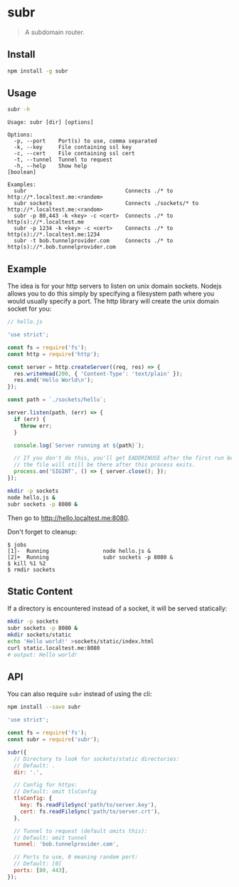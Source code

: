 # subr
> A subdomain router.

## Install
```sh
npm install -g subr
```

## Usage
```sh
subr -h
```

```
Usage: subr [dir] [options]

Options:
  -p, --port    Port(s) to use, comma separated
  -k, --key     File containing ssl key
  -c, --cert    File containing ssl cert
  -t, --tunnel  Tunnel to request
  -h, --help    Show help                                                                  [boolean]

Examples:
  subr                               Connects ./* to http://*.localtest.me:<random>
  subr sockets                       Connects ./sockets/* to http://*.localtest.me:<random>
  subr -p 80,443 -k <key> -c <cert>  Connects ./* to http(s)://*.localtest.me
  subr -p 1234 -k <key> -c <cert>    Connects ./* to http(s)://*.localtest.me:1234
  subr -t bob.tunnelprovider.com     Connects ./* to http(s)://*.bob.tunnelprovider.com
```

## Example
The idea is for your http servers to listen on unix domain sockets. Nodejs allows you to do this simply by specifying a filesystem path where you would usually specify a port. The http library will create the unix domain socket for you:

```js
// hello.js

'use strict';

const fs = require('fs');
const http = require('http');

const server = http.createServer((req, res) => {
  res.writeHead(200, { 'Content-Type': 'text/plain' });
  res.end('Hello World\n');
});

const path = `./sockets/hello`;

server.listen(path, (err) => {
  if (err) {
    throw err;
  }

  console.log(`Server running at ${path}`);

  // If you don't do this, you'll get EADDRINUSE after the first run because
  // the file will still be there after this process exits.
  process.on('SIGINT', () => { server.close(); });
});
```

```sh
mkdir -p sockets
node hello.js &
subr sockets -p 8080 &
```

Then go to http://hello.localtest.me:8080.

Don't forget to cleanup:

```
$ jobs
[1]-  Running                 node hello.js &
[2]+  Running                 subr sockets -p 8080 &
$ kill %1 %2
$ rmdir sockets
```

## Static Content
If a directory is encountered instead of a socket, it will be served statically:

```sh
mkdir -p sockets
subr sockets -p 8080 &
mkdir sockets/static
echo 'Hello world!' >sockets/static/index.html
curl static.localtest.me:8080
# output: Hello world!
```

## API
You can also require `subr` instead of using the cli:

```sh
npm install --save subr
```

```js
'use strict';

const fs = require('fs');
const subr = require('subr');

subr({
  // Directory to look for sockets/static directories:
  // Default: .
  dir: '.',

  // Config for https:
  // Default: omit tlsConfig
  tlsConfig: {
    key: fs.readFileSync('path/to/server.key'),
    cert: fs.readFileSync('path/to/server.crt'),
  },

  // Tunnel to request (default omits this):
  // Default: omit tunnel
  tunnel: 'bob.tunnelprovider.com',

  // Ports to use, 0 meaning random port:
  // Default: [0]
  ports: [80, 443],
});
```
